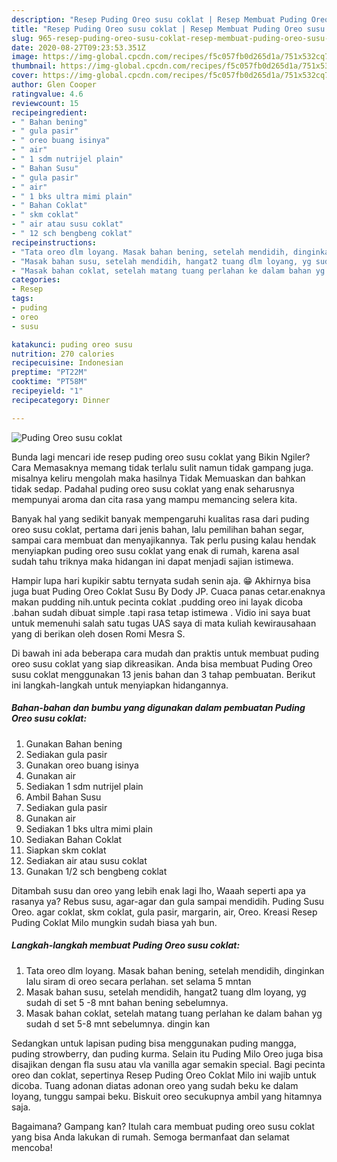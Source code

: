 ```yaml
---
description: "Resep Puding Oreo susu coklat | Resep Membuat Puding Oreo susu coklat Yang Paling Enak"
title: "Resep Puding Oreo susu coklat | Resep Membuat Puding Oreo susu coklat Yang Paling Enak"
slug: 965-resep-puding-oreo-susu-coklat-resep-membuat-puding-oreo-susu-coklat-yang-paling-enak
date: 2020-08-27T09:23:53.351Z
image: https://img-global.cpcdn.com/recipes/f5c057fb0d265d1a/751x532cq70/puding-oreo-susu-coklat-foto-resep-utama.jpg
thumbnail: https://img-global.cpcdn.com/recipes/f5c057fb0d265d1a/751x532cq70/puding-oreo-susu-coklat-foto-resep-utama.jpg
cover: https://img-global.cpcdn.com/recipes/f5c057fb0d265d1a/751x532cq70/puding-oreo-susu-coklat-foto-resep-utama.jpg
author: Glen Cooper
ratingvalue: 4.6
reviewcount: 15
recipeingredient:
- " Bahan bening"
- " gula pasir"
- " oreo buang isinya"
- " air"
- " 1 sdm nutrijel plain"
- " Bahan Susu"
- " gula pasir"
- " air"
- " 1 bks ultra mimi plain"
- " Bahan Coklat"
- " skm coklat"
- " air atau susu coklat"
- " 12 sch bengbeng coklat"
recipeinstructions:
- "Tata oreo dlm loyang. Masak bahan bening, setelah mendidih, dinginkan lalu siram di oreo secara perlahan. set selama 5 mntan"
- "Masak bahan susu, setelah mendidih, hangat2 tuang dlm loyang, yg sudah di set 5 -8 mnt bahan bening sebelumnya."
- "Masak bahan coklat, setelah matang tuang perlahan ke dalam bahan yg sudah d set 5-8 mnt sebelumnya. dingin kan"
categories:
- Resep
tags:
- puding
- oreo
- susu

katakunci: puding oreo susu 
nutrition: 270 calories
recipecuisine: Indonesian
preptime: "PT22M"
cooktime: "PT58M"
recipeyield: "1"
recipecategory: Dinner

---
```



![Puding Oreo susu coklat](https://img-global.cpcdn.com/recipes/f5c057fb0d265d1a/751x532cq70/puding-oreo-susu-coklat-foto-resep-utama.jpg)

Bunda lagi mencari ide resep puding oreo susu coklat yang Bikin Ngiler? Cara Memasaknya memang tidak terlalu sulit namun tidak gampang juga. misalnya keliru mengolah maka hasilnya Tidak Memuaskan dan bahkan tidak sedap. Padahal puding oreo susu coklat yang enak seharusnya mempunyai aroma dan cita rasa yang mampu memancing selera kita.

Banyak hal yang sedikit banyak mempengaruhi kualitas rasa dari puding oreo susu coklat, pertama dari jenis bahan, lalu pemilihan bahan segar, sampai cara membuat dan menyajikannya. Tak perlu pusing kalau hendak menyiapkan puding oreo susu coklat yang enak di rumah, karena asal sudah tahu triknya maka hidangan ini dapat menjadi sajian istimewa.

Hampir lupa hari kupikir sabtu ternyata sudah senin aja. 😁 Akhirnya bisa juga buat Puding Oreo Coklat Susu By Dody JP. Cuaca panas cetar.enaknya makan pudding nih.untuk pecinta coklat .pudding oreo ini layak dicoba .bahan sudah dibuat simple .tapi rasa tetap istimewa . Vidio ini saya buat untuk memenuhi salah satu tugas UAS saya di mata kuliah kewirausahaan yang di berikan oleh dosen Romi Mesra S.


Di bawah ini ada beberapa cara mudah dan praktis untuk membuat puding oreo susu coklat yang siap dikreasikan. Anda bisa membuat Puding Oreo susu coklat menggunakan 13 jenis bahan dan 3 tahap pembuatan. Berikut ini langkah-langkah untuk menyiapkan hidangannya.

<!--inarticleads1-->

##### Bahan-bahan dan bumbu yang digunakan dalam pembuatan Puding Oreo susu coklat:

1. Gunakan  Bahan bening
1. Sediakan  gula pasir
1. Gunakan  oreo buang isinya
1. Gunakan  air
1. Sediakan  1 sdm nutrijel plain
1. Ambil  Bahan Susu
1. Sediakan  gula pasir
1. Gunakan  air
1. Sediakan  1 bks ultra mimi plain
1. Sediakan  Bahan Coklat
1. Siapkan  skm coklat
1. Sediakan  air atau susu coklat
1. Gunakan  1/2 sch bengbeng coklat


Ditambah susu dan oreo yang lebih enak lagi lho, Waaah seperti apa ya rasanya ya? Rebus susu, agar-agar dan gula sampai mendidih. Puding Susu Oreo. agar coklat, skm coklat, gula pasir, margarin, air, Oreo. Kreasi Resep Puding Coklat Milo mungkin sudah biasa yah bun. 

<!--inarticleads2-->

##### Langkah-langkah membuat Puding Oreo susu coklat:

1. Tata oreo dlm loyang. Masak bahan bening, setelah mendidih, dinginkan lalu siram di oreo secara perlahan. set selama 5 mntan
1. Masak bahan susu, setelah mendidih, hangat2 tuang dlm loyang, yg sudah di set 5 -8 mnt bahan bening sebelumnya.
1. Masak bahan coklat, setelah matang tuang perlahan ke dalam bahan yg sudah d set 5-8 mnt sebelumnya. dingin kan


Sedangkan untuk lapisan puding bisa menggunakan puding mangga, puding strowberry, dan puding kurma. Selain itu Puding Milo Oreo juga bisa disajikan dengan fla susu atau vla vanilla agar semakin special. Bagi pecinta oreo dan coklat, sepertinya Resep Puding Oreo Coklat Milo ini wajib untuk dicoba. Tuang adonan diatas adonan oreo yang sudah beku ke dalam loyang, tunggu sampai beku. Biskuit oreo secukupnya ambil yang hitamnya saja. 

Bagaimana? Gampang kan? Itulah cara membuat puding oreo susu coklat yang bisa Anda lakukan di rumah. Semoga bermanfaat dan selamat mencoba!
